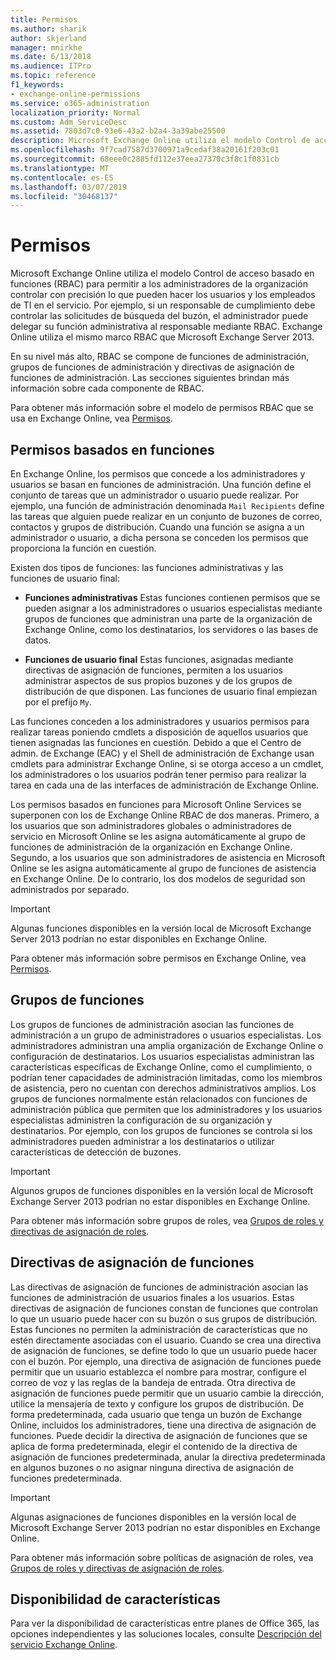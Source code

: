 ```yaml
---
title: Permisos
ms.author: sharik
author: skjerland
manager: mnirkhe
ms.date: 6/13/2018
ms.audience: ITPro
ms.topic: reference
f1_keywords:
- exchange-online-permissions
ms.service: o365-administration
localization_priority: Normal
ms.custom: Adm_ServiceDesc
ms.assetid: 7803d7c0-93e6-43a2-b2a4-3a39abe25500
description: Microsoft Exchange Online utiliza el modelo Control de acceso basado en funciones (RBAC) para permitir a los administradores de la organización controlar con precisión lo que pueden hacer los usuarios y los empleados de TI en el servicio. Por ejemplo, si un responsable de cumplimiento debe controlar las solicitudes de búsqueda del buzón, el administrador puede delegar su función administrativa al responsable mediante RBAC. Exchange Online utiliza el mismo marco RBAC que Microsoft Exchange Server 2013.
ms.openlocfilehash: 9f7cad7587d3700971a9cedaf38a20161f203c01
ms.sourcegitcommit: 68eee0c2885fd112e37eea27370c3f8c1f0831cb
ms.translationtype: MT
ms.contentlocale: es-ES
ms.lasthandoff: 03/07/2019
ms.locfileid: "30468137"
---
```

# <a name="permissions"></a>Permisos

Microsoft Exchange Online utiliza el modelo Control de acceso basado en funciones (RBAC) para permitir a los administradores de la organización controlar con precisión lo que pueden hacer los usuarios y los empleados de TI en el servicio. Por ejemplo, si un responsable de cumplimiento debe controlar las solicitudes de búsqueda del buzón, el administrador puede delegar su función administrativa al responsable mediante RBAC. Exchange Online utiliza el mismo marco RBAC que Microsoft Exchange Server 2013. 
  
En su nivel más alto, RBAC se compone de funciones de administración, grupos de funciones de administración y directivas de asignación de funciones de administración. Las secciones siguientes brindan más información sobre cada componente de RBAC.
  
Para obtener más información sobre el modelo de permisos RBAC que se usa en Exchange Online, vea [Permisos](https://go.microsoft.com/fwlink/p/?LinkId=271935).
  
## <a name="role-based-permissions"></a>Permisos basados en funciones

En Exchange Online, los permisos que concede a los administradores y usuarios se basan en funciones de administración. Una función define el conjunto de tareas que un administrador o usuario puede realizar. Por ejemplo, una función de administración denominada  `Mail Recipients` define las tareas que alguien puede realizar en un conjunto de buzones de correo, contactos y grupos de distribución. Cuando una función se asigna a un administrador o usuario, a dicha persona se conceden los permisos que proporciona la función en cuestión. 
  
Existen dos tipos de funciones: las funciones administrativas y las funciones de usuario final:
  
- **Funciones administrativas** Estas funciones contienen permisos que se pueden asignar a los administradores o usuarios especialistas mediante grupos de funciones que administran una parte de la organización de Exchange Online, como los destinatarios, los servidores o las bases de datos. 
    
- **Funciones de usuario final** Estas funciones, asignadas mediante directivas de asignación de funciones, permiten a los usuarios administrar aspectos de sus propios buzones y de los grupos de distribución de que disponen. Las funciones de usuario final empiezan por el prefijo  `My`.
    
Las funciones conceden a los administradores y usuarios permisos para realizar tareas poniendo cmdlets a disposición de aquellos usuarios que tienen asignadas las funciones en cuestión. Debido a que el Centro de admin. de Exchange (EAC) y el Shell de administración de Exchange usan cmdlets para administrar Exchange Online, si se otorga acceso a un cmdlet, los administradores o los usuarios podrán tener permiso para realizar la tarea en cada una de las interfaces de administración de Exchange Online.
  
Los permisos basados en funciones para Microsoft Online Services se superponen con los de Exchange Online RBAC de dos maneras. Primero, a los usuarios que son administradores globales o administradores de servicio en Microsoft Online se les asigna automáticamente al grupo de funciones de administración de la organización en Exchange Online. Segundo, a los usuarios que son administradores de asistencia en Microsoft Online se les asigna automáticamente al grupo de funciones de asistencia en Exchange Online. De lo contrario, los dos modelos de seguridad son administrados por separado.
  
> [!IMPORTANT]
> Algunas funciones disponibles en la versión local de Microsoft Exchange Server 2013 podrían no estar disponibles en Exchange Online. 
  
Para obtener más información sobre permisos en Exchange Online, vea [Permisos](https://go.microsoft.com/fwlink/p/?LinkId=271936).
  
## <a name="role-groups"></a>Grupos de funciones

Los grupos de funciones de administración asocian las funciones de administración a un grupo de administradores o usuarios especialistas. Los administradores administran una amplia organización de Exchange Online o configuración de destinatarios. Los usuarios especialistas administran las características específicas de Exchange Online, como el cumplimiento, o podrían tener capacidades de administración limitadas, como los miembros de asistencia, pero no cuentan con derechos administrativos amplios. Los grupos de funciones normalmente están relacionados con funciones de administración pública que permiten que los administradores y los usuarios especialistas administren la configuración de su organización y destinatarios. Por ejemplo, con los grupos de funciones se controla si los administradores pueden administrar a los destinatarios o utilizar características de detección de buzones. 
  
> [!IMPORTANT]
> Algunos grupos de funciones disponibles en la versión local de Microsoft Exchange Server 2013 podrían no estar disponibles en Exchange Online. 
  
Para obtener más información sobre grupos de roles, vea [Grupos de roles y directivas de asignación de roles](https://go.microsoft.com/fwlink/p/?LinkId=271937).
  
## <a name="role-assignment-policies"></a>Directivas de asignación de funciones

Las directivas de asignación de funciones de administración asocian las funciones de administración de usuarios finales a los usuarios. Estas directivas de asignación de funciones constan de funciones que controlan lo que un usuario puede hacer con su buzón o sus grupos de distribución. Estas funciones no permiten la administración de características que no estén directamente asociadas con el usuario. Cuando se crea una directiva de asignación de funciones, se define todo lo que un usuario puede hacer con el buzón. Por ejemplo, una directiva de asignación de funciones puede permitir que un usuario establezca el nombre para mostrar, configure el correo de voz y las reglas de la bandeja de entrada. Otra directiva de asignación de funciones puede permitir que un usuario cambie la dirección, utilice la mensajería de texto y configure los grupos de distribución. De forma predeterminada, cada usuario que tenga un buzón de Exchange Online, incluidos los administradores, tiene una directiva de asignación de funciones. Puede decidir la directiva de asignación de funciones que se aplica de forma predeterminada, elegir el contenido de la directiva de asignación de funciones predeterminada, anular la directiva predeterminada en algunos buzones o no asignar ninguna directiva de asignación de funciones predeterminada.
  
> [!IMPORTANT]
> Algunas asignaciones de funciones disponibles en la versión local de Microsoft Exchange Server 2013 podrían no estar disponibles en Exchange Online. 
  
Para obtener más información sobre políticas de asignación de roles, vea [Grupos de roles y directivas de asignación de roles](https://go.microsoft.com/fwlink/p/?LinkId=271937).
  
## <a name="feature-availability"></a>Disponibilidad de características

Para ver la disponibilidad de características entre planes de Office 365, las opciones independientes y las soluciones locales, consulte [Descripción del servicio Exchange Online](exchange-online-service-description.md).
  

